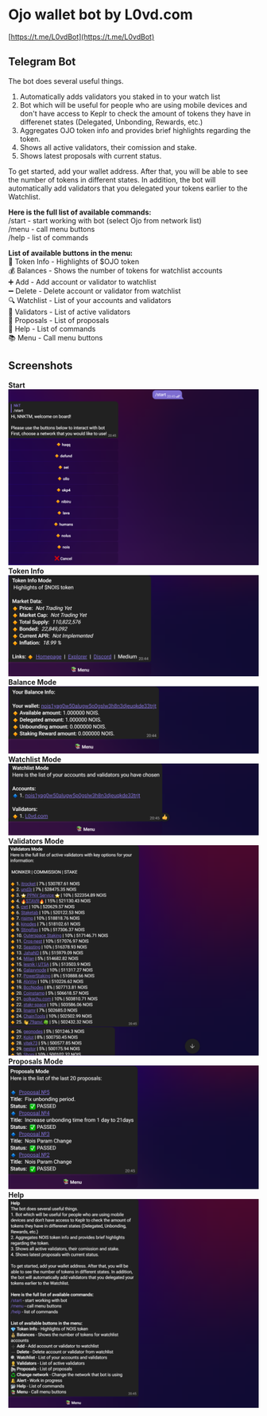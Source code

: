 # Ojo wallet bot by L0vd.com

[https://t.me/L0vdBot](https://t.me/L0vdBot)

## Telegram Bot
The bot does several useful things.
1. Automatically adds validators you staked in to your watch list
2. Bot which will be useful for people who are using mobile devices and don't have access to Keplr to check the amount of tokens they have in differenet states (Delegated, Unbonding, Rewards, etc.)
3. Aggregates OJO token info and provides brief highlights regarding the token.
4. Shows all active validators, their comission and stake.
5. Shows latest proposals with current status.

To get started, add your wallet address. After that, you will be able to see the number of tokens in different states. In addition, the bot will automatically add validators that you delegated your tokens earlier to the Watchlist.

**Here is the full list of available commands:**  
/start - start working with bot (select Ojo from network list)  
/menu - call menu buttons  
/help - list of commands  

**List of available buttons in the menu:**  
💎 Token Info - Highlights of $OJO token  
💰 Balances - Shows the number of tokens for watchlist accounts  
➕ Add - Add account or validator to watchlist  
➖ Delete - Delete account or validator from watchlist  
🔍 Watchlist - List of your accounts and validators  
👷 Validators - List of active validators  
📢 Proposals - List of proposals  
📂 Help - List of commands  
📚 Menu - Call menu buttons  


## Screenshots
**Start**  
![Screenshot](https://github.com/L0vd/screenshots/blob/main/nois/start.png)  
**Token Info**  
![Screenshot](https://github.com/L0vd/screenshots/blob/main/nois/token_info.png?raw=true)  
**Balance Mode**  
![Screenshot](https://github.com/L0vd/screenshots/blob/main/nois/balance.png?raw=true)  
**Watchlist Mode**  
![Screenshot](https://github.com/L0vd/screenshots/blob/main/nois/watchlist.png?raw=true) 
**Validators Mode**  
![Screenshot](https://github.com/L0vd/screenshots/blob/main/nois/validators.png)  
**Proposals Mode**  
![Screenshot](https://github.com/L0vd/screenshots/blob/main/nois/proposals.png?raw=true)  
**Help**  
![Screenshot](https://github.com/L0vd/screenshots/blob/main/nois/help.png?raw=true)
